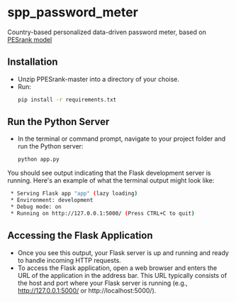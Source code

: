 # spp_password_meter
Country-based personalized data-driven password meter, based on [PESrank model](https://github.com/lirondavid/PESrank)
## Installation
* Unzip PPESrank-master into a directory of your choise.
* Run:
  ```bash
  pip install -r requirements.txt
  ```
## Run the Python Server
* In the terminal or command prompt, navigate to your project folder and run the Python server:
  ```bash
  python app.py
  ```
You should see output indicating that the Flask development server is running.
Here's an example of what the terminal output might look like:
```bash
 * Serving Flask app "app" (lazy loading)
 * Environment: development
 * Debug mode: on
 * Running on http://127.0.0.1:5000/ (Press CTRL+C to quit)
```
## Accessing the Flask Application
* Once you see this output, your Flask server is up and running and ready to handle incoming HTTP requests.
* To access the Flask application, open a web browser and enters the URL of the application in the address bar.
  This URL typically consists of the host and port where your Flask server is running (e.g., http://127.0.0.1:5000/ or http://localhost:5000/).

